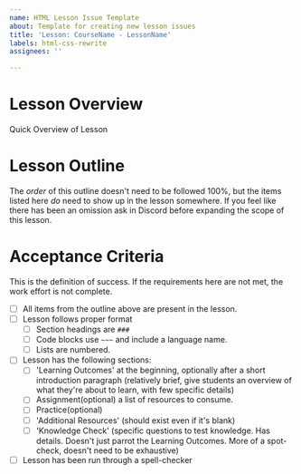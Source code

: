 ```yaml
---
name: HTML Lesson Issue Template
about: Template for creating new lesson issues
title: 'Lesson: CourseName - LessonName'
labels: html-css-rewrite
assignees: ''

---
```


# Lesson Overview
Quick Overview of Lesson

# Lesson Outline
The _order_ of this outline doesn't need to be followed 100%, but the items listed here _do_ need to show up in the lesson somewhere. If you feel like there has been an omission ask in Discord before expanding the scope of this lesson.

# Acceptance Criteria
This is the definition of success. If the requirements here are not met, the work effort is not complete.
- [ ] All items from the outline above are present in the lesson.
- [ ] Lesson follows proper format
  - [ ] Section headings are `###`
  - [ ] Code blocks use `~~~` and include a language name.
  - [ ] Lists are numbered.
- [ ] Lesson has the following sections:
  - [ ] 'Learning Outcomes' at the beginning, optionally after a short introduction paragraph (relatively brief, give students an overview of what they're about to learn, with few specific details)
  - [ ] Assignment(optional) a list of resources to consume.
  - [ ] Practice(optional) 
  - [ ] 'Additional Resources' (should exist even if it's blank)
  - [ ] 'Knowledge Check' (specific questions to test knowledge. Has details. Doesn't just parrot the Learning Outcomes. More of a spot-check, doesn't need to be exhaustive)
- [ ] Lesson has been run through a spell-checker
